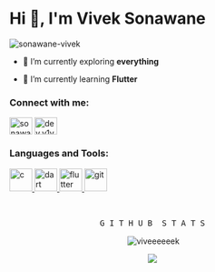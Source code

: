 <h1 align="left">Hi 👋, I'm Vivek Sonawane</h1>

<p align="left"> <img src="https://komarev.com/ghpvc/?username=sonawane-vivek&label=Profile%20views&color=0e75b6&style=flat" alt="sonawane-vivek" /> </p>

- 🔭 I’m currently exploring **everything**

- 🌱 I’m currently learning **Flutter**

<h3 align="left">Connect with me:</h3>
<p align="left">
<a href="https://dev.to/sonawanevivek" target="blank"><img align="center" src="https://cdn.jsdelivr.net/npm/simple-icons@3.0.1/icons/dev-dot-to.svg" alt="sonawanevivek" height="30" width="40" /></a>
<a href="https://instagram.com/dev.v1v3k" target="blank"><img align="center" src="https://cdn.jsdelivr.net/npm/simple-icons@3.0.1/icons/instagram.svg" alt="dev.v1v3k" height="30" width="40" /></a>
</p>

<h3 align="left">Languages and Tools:</h3>
<p align="left"> <a href="https://www.cprogramming.com/" target="_blank"> <img src="https://devicons.github.io/devicon/devicon.git/icons/c/c-original.svg" alt="c" width="40" height="40"/> </a> <a href="https://dart.dev" target="_blank"> <img src="https://www.vectorlogo.zone/logos/dartlang/dartlang-icon.svg" alt="dart" width="40" height="40"/> </a> <a href="https://flutter.dev" target="_blank"> <img src="https://www.vectorlogo.zone/logos/flutterio/flutterio-icon.svg" alt="flutter" width="40" height="40"/> </a> <a href="https://git-scm.com/" target="_blank"> <img src="https://www.vectorlogo.zone/logos/git-scm/git-scm-icon.svg" alt="git" width="40" height="40"/> </a> </p>

<br>

<div align="center">
    <pre>G I T H U B  S T A T S</pre>
<p>&nbsp;<img align="center" src="https://github-readme-stats.vercel.app/api?username=viveeeeeek&show_icons=true&locale=en" alt="viveeeeeek" /></p>
    <img align="center" src="https://github-readme-stats-eight-theta.vercel.app/api/top-langs/?username=viveeeeeek&layout=compact&langs_count=8&title_color=F58529"/>
</div>



